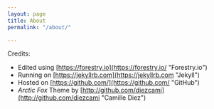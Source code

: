 ```yaml
---
layout: page
title: About
permalink: "/about/"

---
```

Credits:

* Edited using [https://forestry.io](https://forestry.io/ "Forestry.io")
* Running on [https://jekyllrb.com](https://jekyllrb.com "Jekyll")
* Hosted on [https://github.com/](https://github.com/ "GitHub")
* _Arctic Fox_ Theme by [http://github.com/diezcami](http://github.com/diezcami "Camille Diez")
